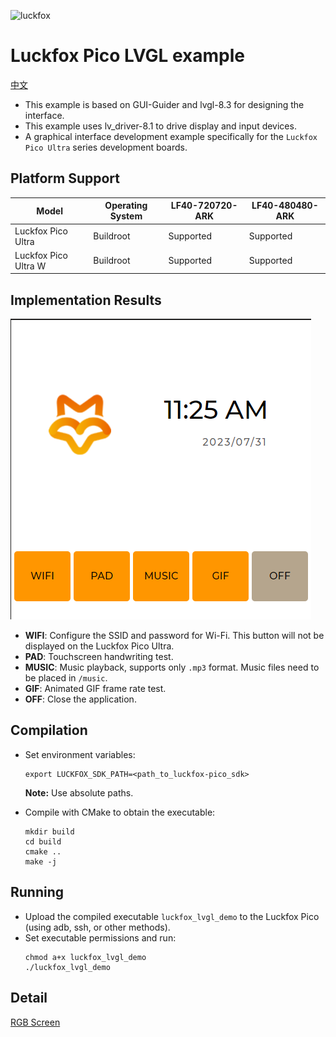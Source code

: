![luckfox](https://github.com/LuckfoxTECH/luckfox-pico/assets/144299491/cec5c4a5-22b9-4a9a-abb1-704b11651e88)
# Luckfox Pico LVGL example
[中文](./README_CN.md)
+ This example is based on GUI-Guider and lvgl-8.3 for designing the interface.
+ This example uses lv_driver-8.1 to drive display and input devices.
+ A graphical interface development example specifically for the `Luckfox Pico Ultra` series development boards.

## Platform Support
| Model              | Operating System | LF40-720720-ARK | LF40-480480-ARK |
|--------------------|------------------|-----------------|-----------------|
| Luckfox Pico Ultra | Buildroot        | Supported        | Supported        |
| Luckfox Pico Ultra W | Buildroot        | Supported        | Supported        |

## Implementation Results
![LVGL_main](images/LVGL_main.png)
+ **WIFI**: Configure the SSID and password for Wi-Fi. This button will not be displayed on the Luckfox Pico Ultra.
+ **PAD**: Touchscreen handwriting test.
+ **MUSIC**: Music playback, supports only `.mp3` format. Music files need to be placed in `/music`.
+ **GIF**: Animated GIF frame rate test.
+ **OFF**: Close the application.

## Compilation
+ Set environment variables:
    ```
    export LUCKFOX_SDK_PATH=<path_to_luckfox-pico_sdk>
    ```
    **Note:** Use absolute paths.

+ Compile with CMake to obtain the executable:
    ```
    mkdir build
    cd build
    cmake ..
    make -j
    ```

## Running
+ Upload the compiled executable `luckfox_lvgl_demo` to the Luckfox Pico (using adb, ssh, or other methods).
+ Set executable permissions and run:
    ```
    chmod a+x luckfox_lvgl_demo
    ./luckfox_lvgl_demo
    ```

## Detail
[RGB Screen](https://wiki.luckfox.com/Luckfox-Pico/Luckfox-Pico-Ultra-RGB-Screen/)

